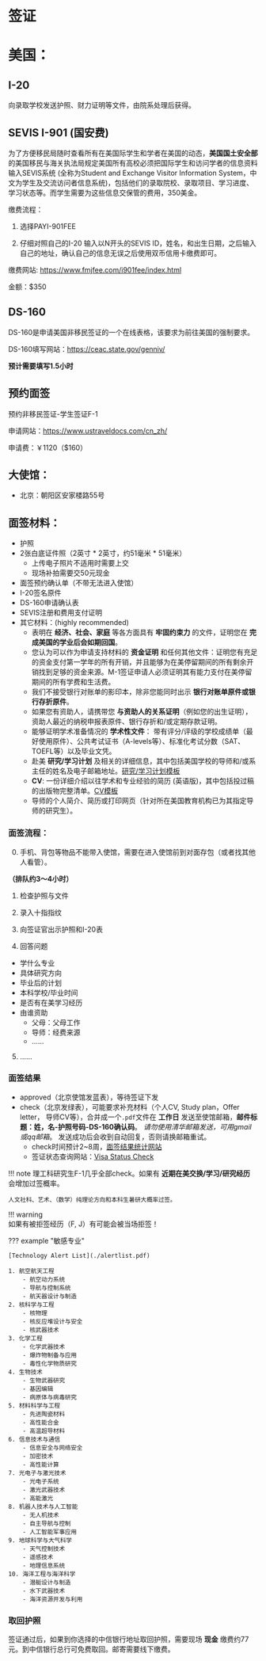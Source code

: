 # 签证
# 美国：
## I-20 
向录取学校发送护照、财力证明等文件，由院系处理后获得。

## SEVIS I-901 (国安费)
为了方便移民局随时查看所有在美国际学生和学者在美国的动态，**美国国土安全部** 的美国移民与海关执法局规定美国所有高校必须把国际学生和访问学者的信息资料输入SEVIS系统 (全称为Student and Exchange Visitor Information System，中文为学生及交流访问者信息系统)，包括他们的录取院校、录取项目、学习进度、学习状态等。而学生需要为这些信息交保管的费用，350美金。

缴费流程：

1. 选择PAYI-901FEE

2. 仔细对照自己的I-20 输入以N开头的SEVIS ID，姓名，和出生日期，之后输入自己的地址，确认自己的信息无误之后使用双币信用卡缴费即可。

缴费网站: <https://www.fmjfee.com/i901fee/index.html>

金额：$350

## DS-160
DS-160是申请美国非移民签证的一个在线表格，该要求为前往美国的强制要求。

DS-160填写网站：<https://ceac.state.gov/genniv/>

**预计需要填写1.5小时**

## 预约面签
预约非移民签证-学生签证F-1

申请网站：<https://www.ustraveldocs.com/cn_zh/>

申请费：￥1120（$160）

## 大使馆：
 - 北京：朝阳区安家楼路55号

## 面签材料：
- 护照
- 2张白底证件照（2英寸 * 2英寸，约51毫米 * 51毫米）
    - 上传电子照片不适用时需要上交
    - 现场补拍需要交50元现金
- 面签预约确认单（不带无法进入使馆）
- I-20签名原件
- DS-160申请确认表
- SEVIS注册和费用支付证明
- 其它材料：(highly recommended)
    - 表明在 **经济、社会、家庭** 等各方面具有 **牢固约束力** 的文件，证明您在 **完成美国的学业后会如期回国**。
    - 您认为可以作为申请支持材料的 **资金证明** 和任何其他文件：证明您有充足的资金支付第一学年的所有开销，并且能够为在美停留期间的所有剩余开销找到足够的资金来源。M-1签证申请人必须证明其有能力支付在美停留期间的所有学费和生活费。
    - 我们不接受银行对账单的影印本，除非您能同时出示 **银行对账单原件或银行存折原件**。
    - 如果您有资助人，请携带您 **与资助人的关系证明**（例如您的出生证明），资助人最近的纳税申报表原件、银行存折和/或定期存款证明。
    - 能够证明学术准备情况的 **学术性文件**： 带有评分/评级的学校成绩单（最好使用原件）、公共考试证书（A-levels等）、标准化考试分数（SAT、TOEFL等）以及毕业文凭。
    - 赴美 **研究/学习计划** 及相关的详细信息，其中包括美国学校的导师和/或系主任的姓名及电子邮箱地址。[研究/学习计划模板](https://www.ustraveldocs.com/Research%20or%20Study%20Plan-1.pdf)
    - **CV**: 一份详细介绍以往学术和专业经验的简历 (英语版)，其中包括投过稿的出版物完整清单。[CV模板](https://www.ustraveldocs.com/Resume%CC%81%20LCW%20Edits.pdf)
    - 导师的个人简介、简历或打印网页（针对所在美国教育机构已为其指定导师的研究生）。

### 面签流程：

0. 手机、背包等物品不能带入使馆，需要在进入使馆前到对面存包（或者找其他人看管）。

**（排队约3～4小时）**

1. 检查护照与文件

2. 录入十指指纹

3. 向签证官出示护照和I-20表

4. 回答问题
- 学什么专业
- 具体研究方向
- 毕业后的计划
- 本科学校/毕业时间
- 是否有在美学习经历
- 由谁资助
    - 父母：父母工作
    - 导师：经费来源
    - ……
5. ……

### 面签结果
 - approved（北京使馆发蓝表），等待签证下发
 - check（北京发绿表），可能要求补充材料（个人CV, Study plan，Offer letter， 导师CV等），合并成一个`.pdf`文件在 **工作日** 发送至使馆邮箱，**邮件标题：姓，名-护照号码-DS-160确认码**。 *请勿使用清华邮箱发送，可用gmail或qq邮箱*。 发送成功后会收到自动回复，否则请换邮箱重试。
    - check时间预计2~8周，[面签结果统计网站](https://checkee.info)
    - 签证状态查询网站：[Visa Status Check](https://ceac.state.gov/CEACStatTracker/Status.aspx?App=NIV)

!!! note
    理工科研究生F-1几乎全部check。如果有 **近期在美交换/学习/研究经历** 会增加过签概率。

    人文社科、艺术、（数学）纯理论方向和本科生暑研大概率过签。

!!! warning   
    如果有被拒签经历（F, J）有可能会被当场拒签！

??? example "敏感专业"

    [Technology Alert List](./alertlist.pdf)

    1. 航空航天工程
        - 航空动力系统
        - 导航与控制系统
        - 航天器设计与制造
    2. 核科学与工程
        - 核物理
        - 核反应堆设计与安全
        - 核武器技术
    3. 化学工程
        - 化学武器技术
        - 爆炸物制备与应用
        - 毒性化学物质研究
    4. 生物技术
        - 生物武器研究
        - 基因编辑
        - 病原体与病毒研究
    5. 材料科学与工程
        - 先进陶瓷材料
        - 高性能合金
        - 高温超导材料
    6. 信息技术与通信
        - 信息安全与网络安全
        - 加密技术
        - 高性能计算
    7. 光电子与激光技术
        - 光电子系统
        - 激光武器技术
        - 高能激光
    8. 机器人技术与人工智能
        - 无人机技术
        - 自主导航与控制
        - 人工智能军事应用
    9. 地球科学与大气科学
        - 天气控制技术
        - 遥感技术
        - 地理信息系统
    10. 海洋工程与海洋科学
        - 潜艇设计与制造
        - 水下武器技术
        - 海洋资源开发与利用
    
### 取回护照

签证通过后，如果到你选择的中信银行地址取回护照，需要现场 **现金** 缴费约77元。到中信银行总行可免费取回。邮寄需要线下缴费。

